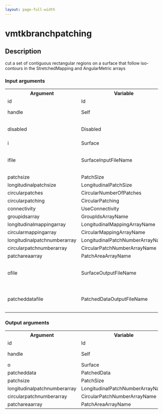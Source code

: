 ```yaml
---
layout: page-full-width
---
```

<h1>vmtkbranchpatching</h1>
<h2>Description</h2>
cut a set of contiguous rectangular regions on a surface that follow iso-contours in the StretchedMapping and AngularMetric arrays
<h3>Input arguments</h3>
<table class="vmtkscripts">
<tr>
<th>Argument</th><th>Variable</th><th>Type</th><th>Length</th><th>Range</th><th>Default</th><th>Description</th>
</tr>
<tr><td>id</td><td>Id</td><td>str</td><td>1</td><td></td><td>0</td><td>script id</td>
</tr>
<tr><td>handle</td><td>Self</td><td>self</td><td>1</td><td></td><td></td><td>handle to self</td>
</tr>
<tr><td>disabled</td><td>Disabled</td><td>bool</td><td>1</td><td></td><td>0</td><td>disable execution and piping</td>
</tr>
<tr><td>i</td><td>Surface</td><td>vtkPolyData</td><td>1</td><td></td><td></td><td></td>
</tr>
<tr><td>ifile</td><td>SurfaceInputFileName</td><td>str</td><td>1</td><td></td><td></td><td>filename for the default Surface reader</td>
</tr>
<tr><td>patchsize</td><td>PatchSize</td><td>float</td><td>2</td><td>(0.0,)</td><td>[0.0, 0.0]</td><td></td>
</tr>
<tr><td>longitudinalpatchsize</td><td>LongitudinalPatchSize</td><td>float</td><td>1</td><td>(0.0,)</td><td>1.0</td><td></td>
</tr>
<tr><td>circularpatches</td><td>CircularNumberOfPatches</td><td>int</td><td>1</td><td>(0,)</td><td>1</td><td></td>
</tr>
<tr><td>circularpatching</td><td>CircularPatching</td><td>bool</td><td>1</td><td></td><td>1</td><td></td>
</tr>
<tr><td>connectivity</td><td>UseConnectivity</td><td>bool</td><td>1</td><td></td><td>1</td><td></td>
</tr>
<tr><td>groupidsarray</td><td>GroupIdsArrayName</td><td>str</td><td>1</td><td></td><td>GroupIds</td><td></td>
</tr>
<tr><td>longitudinalmappingarray</td><td>LongitudinalMappingArrayName</td><td>str</td><td>1</td><td></td><td>AbscissaMetric</td><td></td>
</tr>
<tr><td>circularmappingarray</td><td>CircularMappingArrayName</td><td>str</td><td>1</td><td></td><td>AngularMetric</td><td></td>
</tr>
<tr><td>longitudinalpatchnumberarray</td><td>LongitudinalPatchNumberArrayName</td><td>str</td><td>1</td><td></td><td>Slab</td><td></td>
</tr>
<tr><td>circularpatchnumberarray</td><td>CircularPatchNumberArrayName</td><td>str</td><td>1</td><td></td><td>Sector</td><td></td>
</tr>
<tr><td>patchareaarray</td><td>PatchAreaArrayName</td><td>str</td><td>1</td><td></td><td>PatchArea</td><td></td>
</tr>
<tr><td>ofile</td><td>SurfaceOutputFileName</td><td>str</td><td>1</td><td></td><td></td><td>filename for the default Surface writer</td>
</tr>
<tr><td>patcheddatafile</td><td>PatchedDataOutputFileName</td><td>str</td><td>1</td><td></td><td></td><td>filename for the default PatchedData writer</td>
</tr>
</table>
<h3>Output arguments</h3>
<table class="vmtkscripts">
<tr>
<th>Argument</th><th>Variable</th><th>Type</th><th>Length</th><th>Range</th><th>Default</th><th>Description</th>
</tr>
<tr><td>id</td><td>Id</td><td>str</td><td>1</td><td></td><td>0</td><td>script id</td>
</tr>
<tr><td>handle</td><td>Self</td><td>self</td><td>1</td><td></td><td></td><td>handle to self</td>
</tr>
<tr><td>o</td><td>Surface</td><td>vtkPolyData</td><td>1</td><td></td><td></td><td></td>
</tr>
<tr><td>patcheddata</td><td>PatchedData</td><td>vtkImageData</td><td>1</td><td></td><td></td><td></td>
</tr>
<tr><td>patchsize</td><td>PatchSize</td><td>float</td><td>2</td><td></td><td>[0.0, 0.0]</td><td></td>
</tr>
<tr><td>longitudinalpatchnumberarray</td><td>LongitudinalPatchNumberArrayName</td><td>str</td><td>1</td><td></td><td>Slab</td><td></td>
</tr>
<tr><td>circularpatchnumberarray</td><td>CircularPatchNumberArrayName</td><td>str</td><td>1</td><td></td><td>Sector</td><td></td>
</tr>
<tr><td>patchareaarray</td><td>PatchAreaArrayName</td><td>str</td><td>1</td><td></td><td>PatchArea</td><td></td>
</tr>
</table>

